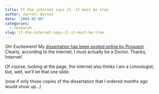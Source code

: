 ```yaml
---
title: If the internet says it, it must be true
author: Jarrett Byrnes
date: '2009-02-09'
categories:
  - research
slug: if-the-internet-says-it-it-must-be-true
---
```


Oh!  Excitement!  My [dissertation has been posted online by Proquest](http://proquest.umi.com/pqdweb?did=1609473491&sid=6&Fmt=2&clientId=1563&RQT=309&VName=PQD).  Clearly, according to the internet, I must actually be a Doctor.  Thanks, Internet!

Of course, looking at the page, the internet also thinks I am a Limnologist, but, well, we'll let that one slide.

(now if only those copies of the dissertation that I ordered months ago would show up...)
